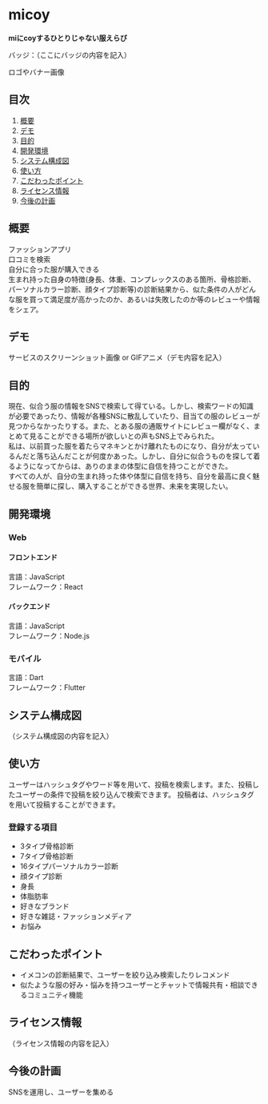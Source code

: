 # micoy
**miにcoyするひとりじゃない服えらび**

バッジ：（ここにバッジの内容を記入）

ロゴやバナー画像

## 目次
1. [概要](#概要)
2. [デモ](#デモ)
3. [目的](#目的)
4. [開発環境](#開発環境)
5. [システム構成図](#システム構成図)
6. [使い方](#使い方)
7. [こだわったポイント](#こだわったポイント)
8. [ライセンス情報](#ライセンス情報)
9. [今後の計画](#今後の計画)

## 概要
ファッションアプリ<br>
口コミを検索<br>
自分に合った服が購入できる<br>
生まれ持った自身の特徴(身長、体重、コンプレックスのある箇所、骨格診断、パーソナルカラー診断、顔タイプ診断等)の診断結果から、似た条件の人がどんな服を買って満足度が高かったのか、あるいは失敗したのか等のレビューや情報をシェア。

## デモ
サービスのスクリーンショット画像 or GIFアニメ（デモ内容を記入）

## 目的
現在、似合う服の情報をSNSで検索して得ている。しかし、検索ワードの知識が必要であったり、情報が各種SNSに散乱していたり、目当ての服のレビューが見つからなかったりする。また、とある服の通販サイトにレビュー欄がなく、まとめて見ることができる場所が欲しいとの声もSNS上でみられた。<br>
私は、以前買った服を着たらマネキンとかけ離れたものになり、自分が太っているんだと落ち込んだことが何度かあった。しかし、自分に似合うものを探して着るようになってからは、ありのままの体型に自信を持つことができた。<br>
すべての人が、自分の生まれ持った体や体型に自信を持ち、自分を最高に良く魅せる服を簡単に探し、購入することができる世界、未来を実現したい。

## 開発環境
### Web
#### フロントエンド
言語：JavaScript<br>
フレームワーク：React
#### バックエンド
言語：JavaScript<br>
フレームワーク：Node.js
### モバイル
言語：Dart<br>
フレームワーク：Flutter

## システム構成図
（システム構成図の内容を記入）

## 使い方
ユーザーはハッシュタグやワード等を用いて、投稿を検索します。また、投稿したユーザーの条件で投稿を絞り込んで検索できます。
投稿者は、ハッシュタグを用いて投稿することができます。

### 登録する項目
- 3タイプ骨格診断
- 7タイプ骨格診断
- 16タイプパーソナルカラー診断
- 顔タイプ診断
- 身長
- 体脂肪率
- 好きなブランド
- 好きな雑誌・ファッションメディア
- お悩み

## こだわったポイント
- イメコンの診断結果で、ユーザーを絞り込み検索したりレコメンド
- 似たような服の好み・悩みを持つユーザーとチャットで情報共有・相談できるコミュニティ機能

## ライセンス情報
（ライセンス情報の内容を記入）

## 今後の計画
SNSを運用し、ユーザーを集める
